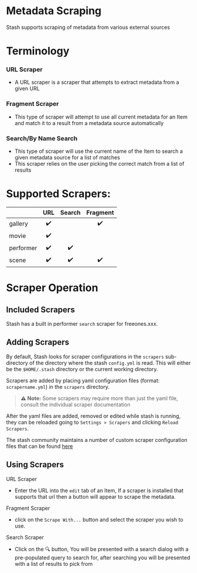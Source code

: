 # Metadata Scraping

Stash supports scraping of metadata from various external sources

# Terminology
  ### URL Scraper
  * A URL scraper is a scraper that attempts to extract metadata from a given URL
  ### Fragment Scraper 
  * This type of scraper will attempt to use all current metadata for an Item and match it to a result from a metadata source automatically
  ### Search/By Name Search
  * This type of scraper will use the current name of the Item to search a given metadata source for a list of matches
  * This scraper relies on the user picking the correct match from a list of results 

# Supported Scrapers:

|   | URL | Search | Fragment |
|---|:---:|:---:|:---:|
| gallery | :heavy_check_mark: | | :heavy_check_mark: |
| movie | :heavy_check_mark: | | |
| performer | :heavy_check_mark: | :heavy_check_mark: |   |
| scene | :heavy_check_mark: | :heavy_check_mark:| :heavy_check_mark: |

# Scraper Operation

## Included Scrapers

Stash has a built in performer `search` scraper for freeones.xxx.

## Adding Scrapers


By default, Stash looks for scraper configurations in the `scrapers` sub-directory of the directory where the stash `config.yml` is read. This will either be the `$HOME/.stash` directory or the current working directory.

Scrapers are added by placing yaml configuration files (format: `scrapername.yml`) in the `scrapers` directory.

> **⚠️ Note:** Some scrapers may require more than just the yaml file, consult the individual scraper documentation

After the yaml files are added, removed or edited while stash is running, they can be reloaded going to `Settings > Scrapers` and clicking `Reload Scrapers`.

The stash community maintains a number of custom scraper configuration files that can be found [here](https://github.com/stashapp/CommunityScrapers)
  
## Using Scrapers

URL Scraper
* Enter the URL into the `edit` tab of an Item, If a scraper is installed that supports that url then a button will appear to scrape the metadata.

Fragment Scraper
* click on the `Scrape With...` button and select the scraper you wish to use.

Search Scraper
* Click on the :mag: button, You will be presented with a search dialog with a pre-populated query to search for, after searching you will be presented with a list of results to pick from
